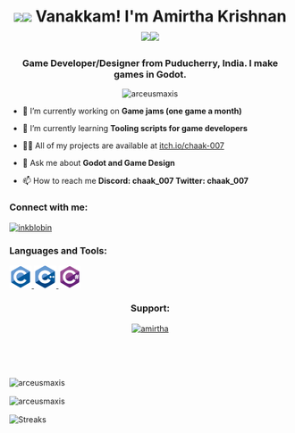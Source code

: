 <h1 align="center"><img src="https://media.giphy.com/media/TEnXkcsHrP4YedChhA/giphy.gif" width="35"><img src="https://media.giphy.com/media/XgN35QOWSzLKGISuxm/giphy.gif" width="35"> Vanakkam! I'm Amirtha Krishnan <img src="https://media.giphy.com/media/XgN35QOWSzLKGISuxm/giphy.gif" width="35"><img src="https://media.giphy.com/media/TEnXkcsHrP4YedChhA/giphy.gif" width="35"></h1>
<h3 align="center"> Game Developer/Designer from Puducherry, India. I make games in Godot.</h3>

<p align="center"> <img src="https://komarev.com/ghpvc/?username=arceusmaxis&label=BOOP+COUNTER&color=yellow&style=for-the-badge" width="200" alt="arceusmaxis" /> </p>

- 🔭 I’m currently working on **Game jams (one game a month)**

- 🌱 I’m currently learning **Tooling scripts for game developers**

- 👨‍💻 All of my projects are available at [itch.io/chaak-007](itch.io/chaak-007)

- 💬 Ask me about **Godot and Game Design**

- 📫 How to reach me **Discord: chaak_007 Twitter: chaak_007**

<h3 align="left">Connect with me:</h3>
<p align="left">
<a href="https://twitter.com/inkblobin" target="blank"><img align="center" src="https://raw.githubusercontent.com/rahuldkjain/github-profile-readme-generator/master/src/images/icons/Social/twitter.svg" alt="inkblobin" height="30" width="40" /></a>
</p>

<h3 align="left">Languages and Tools:</h3>
<p align="left"> <a href="https://www.cprogramming.com/" target="_blank" rel="noreferrer"> <img src="https://raw.githubusercontent.com/devicons/devicon/master/icons/c/c-original.svg" alt="c" width="40" height="40"/> </a> <a href="https://www.w3schools.com/cpp/" target="_blank" rel="noreferrer"> <img src="https://raw.githubusercontent.com/devicons/devicon/master/icons/cplusplus/cplusplus-original.svg" alt="cplusplus" width="40" height="40"/> </a> <a href="https://www.w3schools.com/cs/" target="_blank" rel="noreferrer"> <img src="https://raw.githubusercontent.com/devicons/devicon/master/icons/csharp/csharp-original.svg" alt="csharp" width="40" height="40"/> </a> </p>

<h3 align="center">Support:</h3>
<p align="center"><a href="https://ko-fi.com/amirtha"> <img align="center" src="https://cdn.ko-fi.com/cdn/kofi3.png?v=3" height="50" width="210" alt="amirtha" /></a></p><br><br><br><p></p>
<p><img align="center" src="https://github-readme-stats.vercel.app/api/top-langs?username=arceusmaxis&theme=great-gatsby&hide_border=true&border_radius=4&layout=compact" alt="arceusmaxis" /></p>

<p><img align="center" src="https://github-readme-stats.vercel.app/api?username=arceusmaxis&theme=great-gatsby&hide_border=true&border_radius=4" alt="arceusmaxis" /></p>
<p><img align="center" src="https://streak-stats.demolab.com?user=arceusmaxis&theme=great-gatsby&hide_border=true&border_radius=4&fire=00C6DD&currStreakNum=00DADD&dates=00C4DD" alt="Streaks" /></p>
